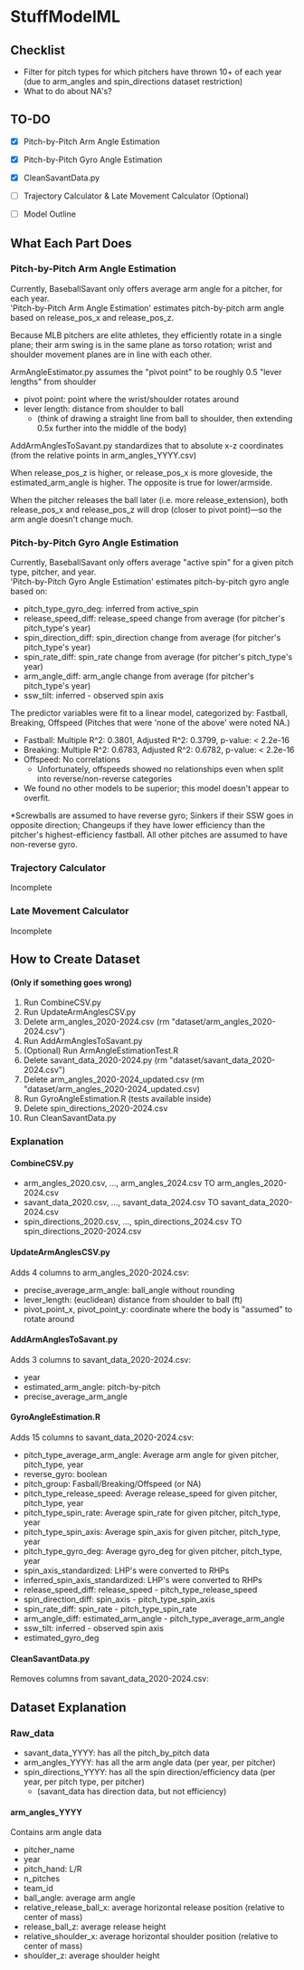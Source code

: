 # StuffModelML



## Checklist
- Filter for pitch types for which pitchers have thrown 10+ of each year (due to arm_angles and spin_directions dataset restriction)
- What to do about NA's?

## TO-DO
- [X] Pitch-by-Pitch Arm Angle Estimation
- [X] Pitch-by-Pitch Gyro Angle Estimation
- [X] CleanSavantData.py
- [ ] Trajectory Calculator & Late Movement Calculator (Optional)
- [ ] Model Outline






## What Each Part Does

### Pitch-by-Pitch Arm Angle Estimation
Currently, BaseballSavant only offers average arm angle for a pitcher, for each year.  
'Pitch-by-Pitch Arm Angle Estimation' estimates pitch-by-pitch arm angle based on release_pos_x and release_pos_z.

Because MLB pitchers are elite athletes, they efficiently rotate in a single plane; their arm swing is in the same plane as torso rotation; wrist and shoulder movement planes are in line with each other.  

ArmAngleEstimator.py assumes the "pivot point" to be roughly 0.5 "lever lengths" from shoulder
- pivot point: point where the wrist/shoulder rotates around
- lever length: distance from shoulder to ball 
    - (think of drawing a straight line from ball to shoulder, then extending 0.5x further into the middle of the body)

AddArmAnglesToSavant.py standardizes that to absolute x-z coordinates (from the relative points in arm_angles_YYYY.csv)

When release_pos_z is higher, or release_pos_x is more gloveside, the estimated_arm_angle is higher.  The opposite is true for lower/armside.

When the pitcher releases the ball later (i.e. more release_extension), both release_pos_x and release_pos_z will drop (closer to pivot point)—so the arm angle doesn't change much. 

### Pitch-by-Pitch Gyro Angle Estimation  
Currently, BaseballSavant only offers average "active spin" for a given pitch type, pitcher, and year.  
'Pitch-by-Pitch Gyro Angle Estimation' estimates pitch-by-pitch gyro angle based on:
- pitch_type_gyro_deg: inferred from active_spin
- release_speed_diff: release_speed change from average (for pitcher's pitch_type's year)
- spin_direction_diff: spin_direction change from average (for pitcher's pitch_type's year)
- spin_rate_diff: spin_rate change from average (for pitcher's pitch_type's year)
- arm_angle_diff: arm_angle change from average (for pitcher's pitch_type's year)
- ssw_tilt: inferred - observed spin axis

The predictor variables were fit to a linear model, categorized by: Fastball, Breaking, Offspeed
(Pitches that were 'none of the above' were noted NA.)
- Fastball: Multiple R^2:  0.3801, Adjusted R^2:  0.3799, p-value: < 2.2e-16
- Breaking: Multiple R^2:  0.6783, Adjusted R^2:  0.6782, p-value: < 2.2e-16
- Offspeed: No correlations
    - Unfortunately, offspeeds showed no relationships even when split into reverse/non-reverse categories
- We found no other models to be superior; this model doesn't appear to overfit.

*Screwballs are assumed to have reverse gyro; Sinkers if their SSW goes in opposite direction; Changeups if they have lower efficiency than the pitcher's highest-efficiency fastball.
All other pitches are assumed to have non-reverse gyro.

### Trajectory Calculator
Incomplete

### Late Movement Calculator
Incomplete





## How to Create Dataset 
#### (Only if something goes wrong)

1. Run CombineCSV.py
2. Run UpdateArmAnglesCSV.py
3. Delete arm_angles_2020-2024.csv (rm "dataset/arm_angles_2020-2024.csv")
4. Run AddArmAnglesToSavant.py
5. (Optional) Run ArmAngleEstimationTest.R
6. Delete savant_data_2020-2024.py (rm "dataset/savant_data_2020-2024.csv")
7. Delete arm_angles_2020-2024_updated.csv (rm "dataset/arm_angles_2020-2024_updated.csv)
8. Run GyroAngleEstimation.R (tests available inside)
9. Delete spin_directions_2020-2024.csv
10. Run CleanSavantData.py

### Explanation
#### CombineCSV.py 
- arm_angles_2020.csv, ..., arm_angles_2024.csv TO arm_angles_2020-2024.csv
- savant_data_2020.csv, ..., savant_data_2024.csv TO savant_data_2020-2024.csv
- spin_directions_2020.csv, ..., spin_directions_2024.csv TO spin_directions_2020-2024.csv

#### UpdateArmAnglesCSV.py 
Adds 4 columns to arm_angles_2020-2024.csv:
- precise_average_arm_angle: ball_angle without rounding
- lever_length: (euclidean) distance from shoulder to ball (ft)
- pivot_point_x, pivot_point_y: coordinate where the body is "assumed" to rotate around

#### AddArmAnglesToSavant.py 
Adds 3 columns to savant_data_2020-2024.csv:
- year
- estimated_arm_angle: pitch-by-pitch
- precise_average_arm_angle

#### GyroAngleEstimation.R
Adds 15 columns to savant_data_2020-2024.csv:
- pitch_type_average_arm_angle: Average arm angle for given pitcher, pitch_type, year
- reverse_gyro: boolean
- pitch_group: Fasball/Breaking/Offspeed (or NA)
- pitch_type_release_speed: Average release_speed for given pitcher, pitch_type, year
- pitch_type_spin_rate: Average spin_rate for given pitcher, pitch_type, year
- pitch_type_spin_axis: Average spin_axis for given pitcher, pitch_type, year
- pitch_type_gyro_deg: Average gyro_deg for given pitcher, pitch_type, year
- spin_axis_standardized: LHP's were converted to RHPs
- inferred_spin_axis_standardized: LHP's were converted to RHPs
- release_speed_diff: release_speed - pitch_type_release_speed
- spin_direction_diff: spin_axis - pitch_type_spin_axis
- spin_rate_diff: spin_rate - pitch_type_spin_rate
- arm_angle_diff: estimated_arm_angle - pitch_type_average_arm_angle
- ssw_tilt: inferred - observed spin axis
- estimated_gyro_deg

#### CleanSavantData.py
Removes columns from savant_data_2020-2024.csv:




## Dataset Explanation

### Raw_data
- savant_data_YYYY: has all the pitch_by_pitch data
- arm_angles_YYYY: has all the arm angle data (per year, per pitcher)
- spin_directions_YYYY: has all the spin direction/efficiency data (per year, per pitch type, per pitcher) 
    - (savant_data has direction data, but not efficiency)

#### arm_angles_YYYY 
Contains arm angle data
- pitcher_name 
- year 
- pitch_hand: L/R
- n_pitches 
- team_id
- ball_angle: average arm angle
- relative_release_ball_x: average horizontal release position (relative to center of mass)
- release_ball_z: average release height
- relative_shoulder_x: average horizontal shoulder position (relative to center of mass) 
- shoulder_z: average shoulder height
